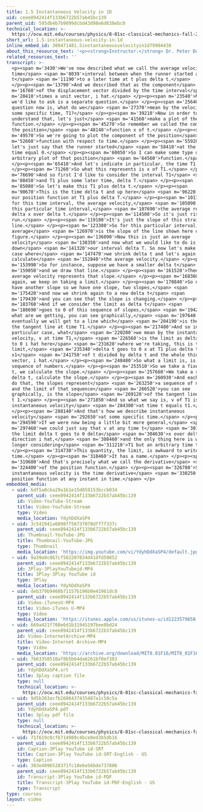 ```yaml
---
title: 1.5 Instantaneous Velocity in 1D
uid: ceee8942414f133b6722b57ab45bc139
parent_uid: 595db4b7b9099dcbd43d98e6d638ebc0
technical_location: >-
  https://ocw.mit.edu/courses/physics/8-01sc-classical-mechanics-fall-2016/week-1-kinematics/1.5-instantaneous-velocity-in-1d/1.5-instantaneous-velocity-in-1d
short_url: 1.5-instantaneous-velocity-in-1d
inline_embed_id: 309471481.5instantaneousvelocityin1d79904438
about_this_resource_text: '<p><strong>Instructor:</strong> Dr. Peter Dourmashkin</p>'
related_resources_text: ''
transcript: >-
  <p><span m='3430'>We've now described what we call the average velocity for a
  time</span> <span m='8039'>interval between when the runner started at time
  t</span> <span m='11190'>to a later time at t plus delta t.</span>
  </p><p><span m='13790'>And we described that as the component</span> <span
  m='16760'>of the displacement vector divided by the time interval</span> <span
  m='20410'>times a unit vector, i hat.</span> </p><p><span m='23540'>Now what
  we'd like to ask is a separate question.</span> </p><p><span m='25640'>So our
  question now is, what do we</span> <span m='27370'>mean by the velocity at
  some specific time, T1?</span> </p><p><span m='39210'>Now in order to
  understand that, let's just</span> <span m='41560'>make a plot of the position
  function.</span> </p><p><span m='45270'>So remember we called the component of
  the position</span> <span m='48140'>function x of t.</span> </p><p><span
  m='49570'>So we're going to plot the component of the position</span> <span
  m='52660'>function with respect to time.</span> </p><p><span m='55920'>Now
  let's just say that the runner started</span> <span m='58410'>at the origin of
  time equal 0.</span> </p><p><span m='60050'>So I can make some type of
  arbitrary plot of that position</span> <span m='64560'>function.</span>
  </p><p><span m='65410'>And let's indicate in particular, the time T1.</span>
  </p><p><span m='71260'>So what this represents is x of T1.</span> </p><p><span
  m='76690'>And so first I'd like to consider the interval T1</span> <span
  m='80450'>and T1 plus some later time, delta T.</span> </p><p><span
  m='85080'>So let's make this T1 plus delta t.</span> </p><p><span
  m='90670'>This is the time delta t and up here</span> <span m='96220'>we have
  our position function at T1 plus delta T.</span> </p><p><span m='101170'>Then
  for this time interval, the average velocity,</span> <span m='105090'>so for
  this particular time interval,</span> <span m='107690'>the average represents
  delta x over delta t.</span> </p><p><span m='114500'>So it's just rise over
  run.</span> </p><p><span m='119100'>It's just the slope of this straight
  line.</span> </p><p><span m='123380'>So for this particular interval, the
  average</span> <span m='126970'>is the slope of the line shown here on the
  figure.</span> </p><p><span m='136090'>Now this is just an average
  velocity</span> <span m='138350'>and now what we would like to do is shrink
  down</span> <span m='141320'>our interval delta T. So now let's make another
  case where</span> <span m='147470'>we shrink delta t and let's again
  calculate</span> <span m='152840'>the average velocity.</span> </p><p><span
  m='153990'>So for instance, suppose we have a smaller delta t</span> <span
  m='159050'>and we draw that line.</span> </p><p><span m='161520'>Then our
  average velocity represents that slope.</span> </p><p><span m='168360'>And
  again, we keep on taking a limit.</span> </p><p><span m='170840'>So now we
  have another slope so we have one slope, two slopes,</span> <span
  m='175420'>and now we shrink again to a new delta t</span> <span
  m='179430'>and you can see that the slope is changing.</span> </p><p><span
  m='183760'>And if we consider the limit as delta t</span> <span
  m='188690'>goes to 0 of this sequence of slopes,</span> <span m='194210'>then
  what are we getting, you can see graphically,</span> <span m='197640'>that
  eventually we will get to a line which</span> <span m='204190'>is the slope of
  the tangent line at time T1.</span> </p><p><span m='217480'>And so in this
  particular case, what</span> <span m='220200'>we mean by the instantaneous
  velocity, v at time T1,</span> <span m='226560'>is the limit as delta x goes
  to 0 i hat here</span> <span m='231620'>where we're taking, this is the
  limit,</span> <span m='235340'>delta t goes to 0 x at T1 plus delta t minus
  x1</span> <span m='241750'>of t divided by delta t and the whole thing is a
  vector, i hat.</span> </p><p><span m='248480'>So what a limit is, is a
  sequence of numbers.</span> </p><p><span m='253510'>So we take a fixed delta
  t, we calculate the slope.</span> </p><p><span m='257660'>We take a smaller
  delta t, calculate the slope.</span> </p><p><span m='260930'>And each time we
  do that, the slopes represent</span> <span m='263250'>a sequence of numbers
  and the limit of that sequence</span> <span m='266520'>you can see
  graphically, is the slope</span> <span m='269120'>of the tangent line at time
  t 1.</span> </p><p><span m='271850'>And so what we say is, v of T1 is the
  instantaneous velocity</span> <span m='284300'>at time t equals t1.</span>
  </p><p><span m='288140'>And that's how we describe instantaneous
  velocity</span> <span m='292650'>at some specific time.</span> </p><p><span
  m='294590'>If we were now being a little bit more general,</span> <span
  m='297460'>we could just say that v at any time t</span> <span m='301180'>is
  the limit delta t goes to 0 delta</span> <span m='304630'>x over delta t ball
  direction i hat,</span> <span m='308460'>and the only thing here is we're no
  longer considering</span> <span m='311210'>T1 but an arbitrary time t.</span>
  </p><p><span m='314730'>This quantity, the limit, is awkward to write every
  time.</span> </p><p><span m='318460'>It has a name.</span> </p><p><span
  m='319680'>And that's precisely what we call the derivative</span> <span
  m='324400'>of the position function.</span> </p><p><span m='326780'>So our
  instantaneous velocity is the time derivative</span> <span m='330250'>of the
  position function at any instant in time.</span> </p>
embedded_media:
  - uid: 6df5a0cba29a1b1e15d859153bccb034
    parent_uid: ceee8942414f133b6722b57ab45bc139
    id: Video-YouTube-Stream
    title: Video-YouTube-Stream
    type: Video
    media_location: YdyhDdXaSP4
  - uid: 3c541941a6098ff56737078dff7f337c
    parent_uid: ceee8942414f133b6722b57ab45bc139
    id: Thumbnail-YouTube-JPG
    title: Thumbnail-YouTube-JPG
    type: Thumbnail
    media_location: 'https://img.youtube.com/vi/YdyhDdXaSP4/default.jpg'
  - uid: 9a39a0c867cf582207834d41dfd59852
    parent_uid: ceee8942414f133b6722b57ab45bc139
    id: 3Play-3PlayYouTubeid-MP4
    title: 3Play-3Play YouTube id
    type: 3Play
    media_location: YdyhDdXaSP4
  - uid: deb379b9468b71157b196b0e41961dc8
    parent_uid: ceee8942414f133b6722b57ab45bc139
    id: Video-iTunesU-MP4
    title: Video-iTunes U-MP4
    type: Video
    media_location: 'https://itunes.apple.com/us/itunes-u/id1223579658'
  - uid: 669a421f708e6d1b31945197bee8bd24
    parent_uid: ceee8942414f133b6722b57ab45bc139
    id: Video-InternetArchive-MP4
    title: Video-Internet Archive-MP4
    type: Video
    media_location: 'https://archive.org/download/MIT8.01F16/MIT8_01F16_L01v05_360p.mp4'
  - uid: 7b63358510af8b5b64da6261bf0ef303
    parent_uid: ceee8942414f133b6722b57ab45bc139
    id: YdyhDdXaSP4.srt
    title: 3play caption file
    type: null
    technical_location: >-
      https://ocw.mit.edu/courses/physics/8-01sc-classical-mechanics-fall-2016/week-1-kinematics/1.5-instantaneous-velocity-in-1d/1.5-instantaneous-velocity-in-1d/YdyhDdXaSP4.srt
  - uid: 9d5b383acfb2606437435487a1c58c5a
    parent_uid: ceee8942414f133b6722b57ab45bc139
    id: YdyhDdXaSP4.pdf
    title: 3play pdf file
    type: null
    technical_location: >-
      https://ocw.mit.edu/courses/physics/8-01sc-classical-mechanics-fall-2016/week-1-kinematics/1.5-instantaneous-velocity-in-1d/1.5-instantaneous-velocity-in-1d/YdyhDdXaSP4.pdf
  - uid: 71f619c0cf6714989c4bce0ed3b5db16
    parent_uid: ceee8942414f133b6722b57ab45bc139
    id: Caption-3Play YouTube id-SRT
    title: Caption-3Play YouTube id-SRT-English - US
    type: Caption
  - uid: 303e4096528371fc18e6e56bde737806
    parent_uid: ceee8942414f133b6722b57ab45bc139
    id: Transcript-3Play YouTube id-PDF
    title: Transcript-3Play YouTube id-PDF-English - US
    type: Transcript
type: courses
layout: video
---
```

